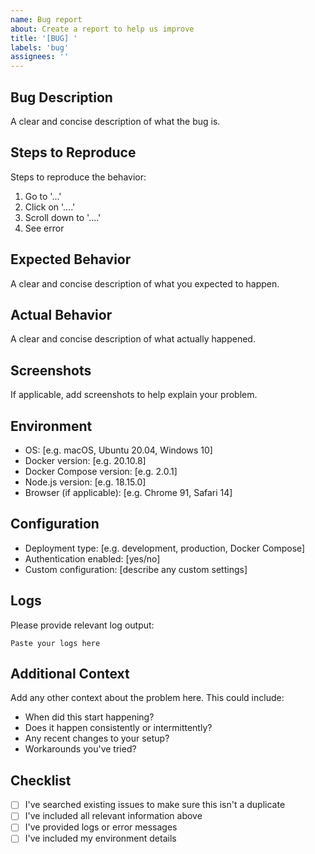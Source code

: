 ```yaml
---
name: Bug report
about: Create a report to help us improve
title: '[BUG] '
labels: 'bug'
assignees: ''
---
```


## Bug Description
A clear and concise description of what the bug is.

## Steps to Reproduce
Steps to reproduce the behavior:
1. Go to '...'
2. Click on '....'
3. Scroll down to '....'
4. See error

## Expected Behavior
A clear and concise description of what you expected to happen.

## Actual Behavior
A clear and concise description of what actually happened.

## Screenshots
If applicable, add screenshots to help explain your problem.

## Environment
- OS: [e.g. macOS, Ubuntu 20.04, Windows 10]
- Docker version: [e.g. 20.10.8]
- Docker Compose version: [e.g. 2.0.1]
- Node.js version: [e.g. 18.15.0]
- Browser (if applicable): [e.g. Chrome 91, Safari 14]

## Configuration
- Deployment type: [e.g. development, production, Docker Compose]
- Authentication enabled: [yes/no]
- Custom configuration: [describe any custom settings]

## Logs
Please provide relevant log output:

```
Paste your logs here
```

## Additional Context
Add any other context about the problem here. This could include:
- When did this start happening?
- Does it happen consistently or intermittently?
- Any recent changes to your setup?
- Workarounds you've tried?

## Checklist
- [ ] I've searched existing issues to make sure this isn't a duplicate
- [ ] I've included all relevant information above
- [ ] I've provided logs or error messages
- [ ] I've included my environment details